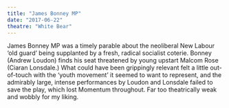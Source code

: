 ```yaml
---
title: "James Bonney MP"
date: "2017-06-22"
theatre: "White Bear"
---
```


James Bonney MP was a timely parable about the neoliberal New Labour
‘old guard’ being supplanted by a fresh, radical socialist coterie.
Bonney (Andrew Loudon) finds his seat threatened by young upstart
Malcom Rose (Ciaran Lonsdale.) What could have been grippingly
relevant felt a little out-of-touch with the ‘youth movement’ it seemed
to want to represent, and the admirably large, intense performances by
Loudon and Lonsdale failed to save the play, which lost Momentum
throughout. Far too theatrically weak and wobbly for my liking.
